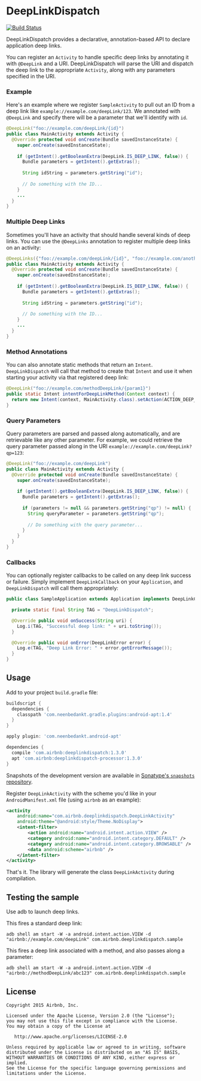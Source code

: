 # DeepLinkDispatch

[![Build Status](https://travis-ci.org/airbnb/DeepLinkDispatch.svg)](https://travis-ci.org/airbnb/DeepLinkDispatch)

DeepLinkDispatch provides a declarative, annotation-based API to declare application deep links.

You can register an `Activity` to handle specific deep links by annotating it with `@DeepLink` and a URI.
DeepLinkDispatch will parse the URI and dispatch the deep link to the appropriate `Activity`, along
with any parameters specified in the URI.

### Example

Here's an example where we register `SampleActivity` to pull out an ID from a deep link like
`example://example.com/deepLink/123`. We annotated with `@DeepLink` and specify there will be a
parameter that we'll identify with `id`.

```java
@DeepLink("foo://example.com/deepLink/{id}")
public class MainActivity extends Activity {
  @Override protected void onCreate(Bundle savedInstanceState) {
    super.onCreate(savedInstanceState);
  
    if (getIntent().getBooleanExtra(DeepLink.IS_DEEP_LINK, false)) {
      Bundle parameters = getIntent().getExtras();
    
      String idString = parameters.getString("id");
    
      // Do something with the ID...
    }
    ...
  }
}
```

### Multiple Deep Links

Sometimes you'll have an activity that should handle several kinds of deep links. You can use the
`@DeepLinks` annotation to register multiple deep links on an activity:

```java
@DeepLinks({"foo://example.com/deepLink/{id}", "foo://example.com/anotherDeepLink"})
public class MainActivity extends Activity {
  @Override protected void onCreate(Bundle savedInstanceState) {
    super.onCreate(savedInstanceState);
  
    if (getIntent().getBooleanExtra(DeepLink.IS_DEEP_LINK, false)) {
      Bundle parameters = getIntent().getExtras();
    
      String idString = parameters.getString("id");
    
      // Do something with the ID...
    }
    ...
  }
}
```

### Method Annotations

You can also annotate static methods that return an `Intent`. `DeepLinkDispatch` will call that
method to create that `Intent` and use it when starting your activity via that registered deep link:

```java
@DeepLink("foo://example.com/methodDeepLink/{param1}")
public static Intent intentForDeepLinkMethod(Context context) {
  return new Intent(context, MainActivity.class).setAction(ACTION_DEEP_LINK_METHOD);
}
```

### Query Parameters

Query parameters are parsed and passed along automatically, and are retrievable like any
other parameter. For example, we could retrieve the query parameter passed along in the URI
`example://example.com/deepLink?qp=123`:

```java
@DeepLink("foo://example.com/deepLink")
public class MainActivity extends Activity {
  @Override protected void onCreate(Bundle savedInstanceState) {
    super.onCreate(savedInstanceState);
  
    if (getIntent().getBooleanExtra(DeepLink.IS_DEEP_LINK, false)) {
      Bundle parameters = getIntent().getExtras();
    
      if (parameters != null && parameters.getString("qp") != null) {
        String queryParameter = parameters.getString("qp");
        
        // Do something with the query parameter...
      }
    }
  }
}
```

### Callbacks

You can optionally register callbacks to be called on any deep link success or failure. Simply
implement `DeepLinkCallback` on your `Application`, and `DeepLinkDispatch` will call them
appropriately:

```java
public class SampleApplication extends Application implements DeepLinkCallback {

  private static final String TAG = "DeepLinkDispatch";

  @Override public void onSuccess(String uri) {
    Log.i(TAG, "Successful deep link: " + uri.toString());
  }

  @Override public void onError(DeepLinkError error) {
    Log.e(TAG, "Deep Link Error: " + error.getErrorMessage());
  }
}
```

## Usage

Add to your project `build.gradle` file:

```groovy
buildscript {
  dependencies {
    classpath 'com.neenbedankt.gradle.plugins:android-apt:1.4'
  }
}

apply plugin: 'com.neenbedankt.android-apt'

dependencies {
  compile 'com.airbnb:deeplinkdispatch:1.3.0'
  apt 'com.airbnb:deeplinkdispatch-processor:1.3.0'
}
```

Snapshots of the development version are available in [Sonatype's `snapshots` repository](https://oss.sonatype.org/content/repositories/snapshots/).

Register `DeepLinkActivity` with the scheme you'd like in your `AndroidManifest.xml` file (using
`airbnb` as an example):

```xml
<activity
    android:name="com.airbnb.deeplinkdispatch.DeepLinkActivity"
    android:theme="@android:style/Theme.NoDisplay">
    <intent-filter>
        <action android:name="android.intent.action.VIEW" />
        <category android:name="android.intent.category.DEFAULT" />
        <category android:name="android.intent.category.BROWSABLE" />
        <data android:scheme="airbnb" />
    </intent-filter>
</activity>
```

That's it. The library will generate the class `DeepLinkActivity` during compilation.

## Testing the sample

Use adb to launch deep links.

This fires a standard deep link:

`adb shell am start -W -a android.intent.action.VIEW -d "airbnb://example.com/deepLink" com.airbnb.deeplinkdispatch.sample`

This fires a deep link associated with a method, and also passes along a parameter:

`adb shell am start -W -a android.intent.action.VIEW -d "airbnb://methodDeepLink/abc123" com.airbnb.deeplinkdispatch.sample`

## License

```
Copyright 2015 Airbnb, Inc.

Licensed under the Apache License, Version 2.0 (the "License");
you may not use this file except in compliance with the License.
You may obtain a copy of the License at

   http://www.apache.org/licenses/LICENSE-2.0

Unless required by applicable law or agreed to in writing, software
distributed under the License is distributed on an "AS IS" BASIS,
WITHOUT WARRANTIES OR CONDITIONS OF ANY KIND, either express or implied.
See the License for the specific language governing permissions and
limitations under the License.
```
